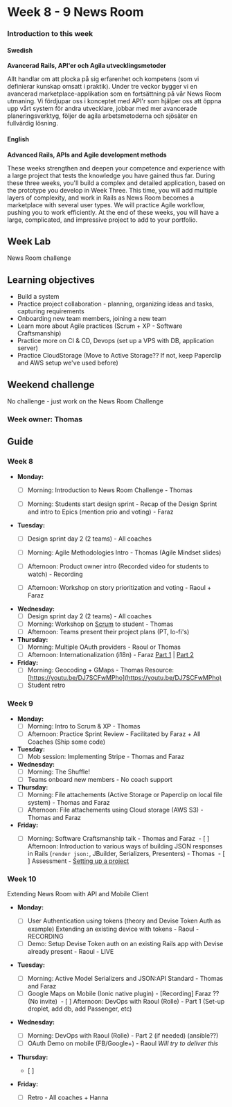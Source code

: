 # Week 8 - 9 News Room
### Introduction to this week

#### Swedish
**Avancerad Rails, API'er och Agila utvecklingsmetoder**

Allt handlar om att plocka på sig erfarenhet och kompetens (som vi definierar kunskap omsatt i praktik). Under tre veckor bygger vi en avancerad marketplace-applikation som en fortsättning på vår News Room utmaning. Vi fördjupar oss i konceptet med API'r som hjälper oss att öppna upp vårt system för andra utvecklare, jobbar med mer avancerade planeringsverktyg, följer de agila arbetsmetoderna och sjösäter en fullvärdig lösning.

#### English
**Advanced Rails, APIs and Agile development methods**

These weeks strengthen and deepen your competence and experience with a large project that tests the knowledge you have gained thus far. During these three weeks, you'll build a complex and detailed application, based on the prototype you develop in Week Three. This time, you will add multiple layers of complexity, and work in Rails as News Room becomes a marketplace with several user types. We will practice Agile workflow, pushing you to work efficiently. At the end of these weeks, you will have a large, complicated, and impressive project to add to your portfolio.
## Week Lab

News Room challenge

## Learning objectives

- Build a system
- Practice project collaboration - planning, organizing ideas and tasks, capturing requirements 
- Onboarding new team members, joining a new team
- Learn more about Agile practices (Scrum + XP - Software Craftsmanship)
- Practice more on CI & CD, Devops (set up a VPS with DB, application server)
- Practice CloudStorage (Move to Active Storage?? If not, keep Paperclip and AWS setup we've used before)

## Weekend challenge

No challenge - just work on the News Room Challenge

### Week owner: Thomas

## Guide

### Week 8
- **Monday:**
  - [ ] Morning: Introduction to News Room Challenge - Thomas
  - [ ] Morning: Students start design sprint - Recap of the Design Sprint and intro to Epics (mention prio and voting) - Faraz

  
- **Tuesday:**
  - [ ] Design sprint day 2 (2 teams) - All coaches
  - [ ] Morning: Agile Methodologies Intro - Thomas (Agile Mindset slides) 
  - [ ] Afternoon: Product owner intro (Recorded video for students to watch) - Recording
  - [ ] Afternoon: Workshop on story prioritization and voting - Raoul + Faraz

  
- **Wednesday:**
  - [ ] Design sprint day 2 (2 teams) - All coaches
  - [ ] Morning: Workshop on [Scrum](http://www.scrumguides.org/) to student - Thomas
  - [ ] Afternoon: Teams present their project plans (PT, lo-fi's)
  
- **Thursday:**
  - [ ] Morning: Multiple OAuth providers - Raoul or Thomas 
  - [ ] Afternoon: Internationalization (i18n) - Faraz [Part 1](https://youtu.be/eBwjN5drg-Q) | [Part 2](https://youtu.be/0Nen6z0cIbo)

- **Friday:**
  - [ ] Morning: Geocoding + GMaps - Thomas Resource: [https://youtu.be/DJ7SCFwMPho](https://youtu.be/DJ7SCFwMPho)
  - [ ] Student retro

### Week 9
- **Monday:**
  - [ ] Morning: Intro to Scrum & XP - Thomas
  - [ ] Afternoon: Practice Sprint Review - Facilitated by Faraz + All Coaches (Ship some code)

- **Tuesday:**
  - [ ] Mob session: Implementing Stripe - Thomas and Faraz

- **Wednesday:**
  - [ ] Morning: The Shuffle!
  - [ ] Teams onboard new members - No coach support

- **Thursday:**
  - [ ] Morning: File attachements (Active Storage or Paperclip on local file system) - Thomas and Faraz
  - [ ] Afternoon: File attachements using Cloud storage (AWS S3) - Thomas and Faraz

- **Friday:**
  - [ ] Morning: Software Craftsmanship talk - Thomas and Faraz
  - [ ] Afternoon: Introduction to various ways of building JSON responses in Rails (`render json:`, JBuilder, Serializers, Presenters) - Thomas
  - [ ] Assessment - [Setting up a project](../miscellaneous/assessments/assessment_6.md)
 

### Week 10
Extending News Room with API and Mobile Client
- **Monday:**
  - [ ] User Authentication using tokens (theory and Devise Token Auth as example) Extending an existing device with tokens - Raoul - RECORDING
  - [ ] Demo: Setup Devise Token auth on an existing Rails app with Devise already present - Raoul - LIVE

- **Tuesday:**
  - [ ] Morning: Active Model Serializers and JSON:API Standard - Thomas and Faraz
  - [ ] Google Maps on Mobile (Ionic native plugin) - [Recording] Faraz ?? (No invite)
  - [ ] Afternoon: DevOps with Raoul (Rolle) - Part 1 (Set-up droplet, add db, add Passenger, etc)
  
- **Wednesday:**
  - [ ] Morning: DevOps with Raoul (Rolle) - Part 2 (if needed) (ansible??)
  - [ ] OAuth Demo on mobile (FB/Google+) - Raoul _Will try to deliver this_
  
- **Thursday:**
  - [ ]

- **Friday:**
  - [ ] Retro - All coaches + Hanna

